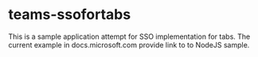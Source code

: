 # teams-ssofortabs
This is a sample application attempt for SSO implementation for tabs. The current example in docs.microsoft.com provide link to to NodeJS sample. 
